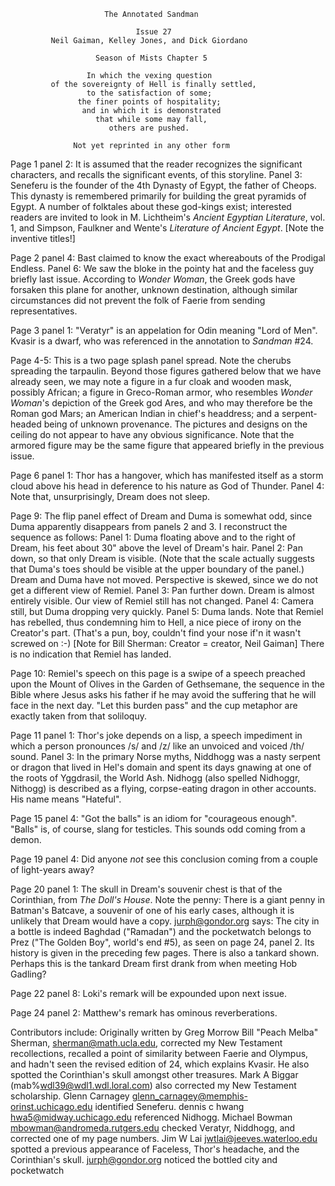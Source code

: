                          The Annotated Sandman

                                Issue 27
             Neil Gaiman, Kelley Jones, and Dick Giordano

                       Season of Mists Chapter 5

                     In which the vexing question
             of the sovereignty of Hell is finally settled,
                     to the satisfaction of some;
                   the finer points of hospitality;
                    and in which it is demonstrated
                       that while some may fall,
                          others are pushed.

                  Not yet reprinted in any other form

Page 1 panel 2:  It is assumed that the reader recognizes the significant
characters, and recalls the significant events, of this storyline.
	Panel 3:  Seneferu is the founder of the 4th Dynasty of Egypt, the
father of Cheops.  This dynasty is remembered primarily for building the great
pyramids of Egypt.  A number of folktales about these god-kings exist;
interested readers are invited to look in M. Lichtheim's _Ancient Egyptian
Literature_, vol. 1, and Simpson, Faulkner and Wente's _Literature of Ancient
Egypt_.  [Note the inventive titles!]

Page 2 panel 4:  Bast claimed to know the exact whereabouts of the Prodigal
Endless.
	Panel 6:  We saw the bloke in the pointy hat and the faceless guy
briefly last issue.  According to _Wonder Woman_, the Greek gods have forsaken
this plane for another, unknown destination, although similar circumstances
did not prevent the folk of Faerie from sending representatives.

Page 3 panel 1:  "Veratyr" is an appelation for Odin meaning "Lord of Men".
Kvasir is a dwarf, who was referenced in the annotation to _Sandman_ #24.

Page 4-5:  This is a two page splash panel spread.  Note the cherubs spreading
the tarpaulin.  Beyond those figures gathered below that we have already seen,
we may note a figure in a fur cloak and wooden mask, possibly African; a figure
in Greco-Roman armor, who resembles _Wonder Woman_'s depiction of the Greek god
Ares, and who may therefore be the Roman god Mars; an American Indian in
chief's headdress; and a serpent-headed being of unknown provenance.  The
pictures and designs on the ceiling do not appear to have any obvious
significance.  Note that the armored figure may be the same figure that
appeared briefly in the previous issue.

Page 6 panel 1:  Thor has a hangover, which has manifested itself as a storm
cloud above his head in deference to his nature as God of Thunder.
	Panel 4:  Note that, unsurprisingly, Dream does not sleep.

Page 9:  The flip panel effect of Dream and Duma is somewhat odd, since Duma
apparently disappears from panels 2 and 3.  I reconstruct the sequence as
follows:
	Panel 1:  Duma floating above and to the right of Dream, his feet about
30" above the level of Dream's hair.
	Panel 2:  Pan down, so that only Dream is visible.  (Note that the
scale actually suggests that Duma's toes should be visible at the upper
boundary of the panel.)  Dream and Duma have not moved.  Perspective is skewed,
since we do not get a different view of Remiel.
	Panel 3:  Pan further down.  Dream is almost entirely visible.  Our
view of Remiel still has not changed.
	Panel 4:  Camera still, but Duma dropping very quickly.
	Panel 5:  Duma lands.  Note that Remiel has rebelled, thus condemning
him to Hell, a nice piece of irony on the Creator's part.  (That's a pun, boy,
couldn't find your nose if'n it wasn't screwed on :-)  [Note for Bill Sherman:
Creator = creator, Neil Gaiman]  There is no indication that Remiel has landed.

Page 10:  Remiel's speech on this page is a swipe of a speech preached upon the
Mount of Olives in the Garden of Gethsemane, the sequence in the Bible where
Jesus asks his father if he may avoid the suffering that he will face in the
next day.  "Let this burden pass" and the cup metaphor are exactly taken from
that soliloquy.

Page 11 panel 1:  Thor's joke depends on a lisp, a speech impediment in which a
person pronounces /s/ and /z/ like an unvoiced and voiced /th/ sound.
  	Panel 3:  In the primary Norse myths, Niddhogg was a nasty serpent or
dragon that lived in Hel's domain and spent its days gnawing at one of the
roots of Yggdrasil, the World Ash.  Nidhogg (also spelled Nidhoggr, Nithogg)
is described as a flying, corpse-eating dragon in other accounts.  His name
means "Hateful".

Page 15 panel 4:  "Got the balls" is an idiom for "courageous enough".  "Balls"
is, of course, slang for testicles.  This sounds odd coming from a demon.

Page 19 panel 4:  Did anyone _not_ see this conclusion coming from a couple of
light-years away?

Page 20 panel 1:  The skull in Dream's souvenir chest is that of the
Corinthian, from _The Doll's House_. Note the penny:  There is a giant penny
in Batman's Batcave,  a souvenir of one of his early cases, although it is
unlikely that Dream would have a copy.
<jurph@gondor.org> says:
The city in a bottle is indeed Baghdad ("Ramadan") and the pocketwatch 
belongs to Prez ("The Golden Boy", world's end #5), as seen on page 24,
panel 2.  Its history is given in the preceding few pages.
There is also a tankard shown.  Perhaps this is the tankard Dream first
drank from when meeting Hob Gadling?

Page 22 panel 8:  Loki's remark will be expounded upon next issue.

Page 24 panel 2:  Matthew's remark has ominous reverberations.

Contributors include:
    Originally written by Greg Morrow
	Bill "Peach Melba" Sherman, <sherman@math.ucla.edu>, corrected my New
Testament recollections, recalled a point of similarity between Faerie and
Olympus, and hadn't seen the revised edition of 24, which explains Kvasir.  He
also spotted the Corinthian's skull amongst other treasures.
	Mark A Biggar (mab%wdl39@wdl1.wdl.loral.com) also corrected my New
Testament scholarship.
	Glenn Carnagey <glenn_carnagey@memphis-orinst.uchicago.edu> identified
Seneferu.
	dennis c hwang <hwa5@midway.uchicago.edu> referenced Nidhogg.
	Michael Bowman <mbowman@andromeda.rutgers.edu> checked Veratyr,
Niddhogg, and corrected one of my page numbers.
	Jim W Lai <jwtlai@jeeves.waterloo.edu> spotted a previous appearance of
Faceless, Thor's headache, and the Corinthian's skull.
	<jurph@gondor.org> noticed the bottled city and pocketwatch
